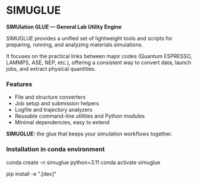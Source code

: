 # SIMUGLUE
**SIMUlation GLUE — General Lab Utility Engine**

SIMUGLUE provides a unified set of lightweight tools and scripts
for preparing, running, and analyzing materials simulations.

It focuses on the practical links between major codes (Quantum ESPRESSO,
LAMMPS, ASE, NEP, etc.), offering a consistent way to convert data,
launch jobs, and extract physical quantities.

### Features
- File and structure converters
- Job setup and submission helpers
- Logfile and trajectory analyzers
- Reusable command-line utilities and Python modules
- Minimal dependencies, easy to extend

**SIMUGLUE:** the glue that keeps your simulation workflows together.

### Installation in conda environment
conda create -n simuglue python=3.11
conda activate simuglue

pip install -e ".[dev]"

